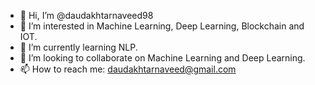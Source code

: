 - 👋 Hi, I’m @daudakhtarnaveed98
- 👀 I’m interested in Machine Learning, Deep Learning, Blockchain and IOT.
- 🌱 I’m currently learning NLP.
- 💞️ I’m looking to collaborate on Machine Learning and Deep Learning.
- 📫 How to reach me: daudakhtarnaveed@gmail.com

<!---
daudakhtarnaveed98/daudakhtarnaveed98 is a ✨ special ✨ repository because its `README.md` (this file) appears on your GitHub profile.
You can click the Preview link to take a look at your changes.
--->
